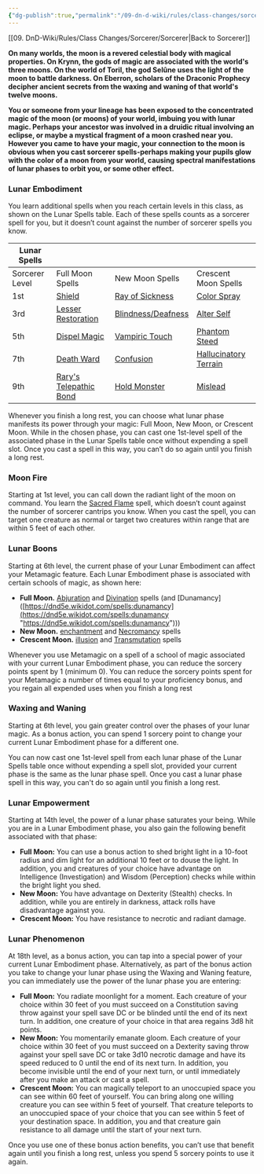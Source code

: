 ```yaml
---
{"dg-publish":true,"permalink":"/09-dn-d-wiki/rules/class-changes/sorcerer/lunar-sorcery/","tags":["subclass","sorcerer"]}
---
```


[[09. DnD-Wiki/Rules/Class Changes/Sorcerer/Sorcerer\|Back to Sorcerer]]

**On many worlds, the moon is a revered celestial body with magical properties. On Krynn, the gods of magic are associated with the world's three moons. On the world of Toril, the god Selûne uses the light of the moon to battle darkness. On Eberron, scholars of the Draconic Prophecy decipher ancient secrets from the waxing and waning of that world's twelve moons.**

**You or someone from your lineage has been exposed to the concentrated magic of the moon (or moons) of your world, imbuing you with lunar magic. Perhaps your ancestor was involved in a druidic ritual involving an eclipse, or maybe a mystical fragment of a moon crashed near you. However you came to have your magic, your connection to the moon is obvious when you cast sorcerer spells-perhaps making your pupils glow with the color of a moon from your world, causing spectral manifestations of lunar phases to orbit you, or some other effect.**


### Lunar Embodiment
You learn additional spells when you reach certain levels in this class, as shown on the Lunar Spells table. Each of these spells counts as a sorcerer spell for you, but it doesn’t count against the number of sorcerer spells you know.

|Lunar Spells|   |   |   |
|---|---|---|---|
|Sorcerer Level|Full Moon Spells|New Moon Spells|Crescent Moon Spells|
|1st|[Shield](http://dnd5e.wikidot.com/spell:shield)|[Ray of Sickness](http://dnd5e.wikidot.com/spell:ray-of-sickness)|[Color Spray](http://dnd5e.wikidot.com/spell:color-spray)|
|3rd|[Lesser Restoration](http://dnd5e.wikidot.com/spell:lesser-restoration)|[Blindness/Deafness](http://dnd5e.wikidot.com/spell:blindness-deafness)|[Alter Self](http://dnd5e.wikidot.com/spell:alter-self)|
|5th|[Dispel Magic](http://dnd5e.wikidot.com/spell:dispel-magic)|[Vampiric Touch](http://dnd5e.wikidot.com/spell:vampiric-touch)|[Phantom Steed](http://dnd5e.wikidot.com/spell:phantom-steed)|
|7th|[Death Ward](http://dnd5e.wikidot.com/spell:death-ward)|[Confusion](http://dnd5e.wikidot.com/spell:confusion)|[Hallucinatory Terrain](http://dnd5e.wikidot.com/spell:hallucinatory-terrain)|
|9th|[Rary's Telepathic Bond](http://dnd5e.wikidot.com/spell:rarys-telepathic-bond)|[Hold Monster](http://dnd5e.wikidot.com/spell:hold-monster)|[Mislead](http://dnd5e.wikidot.com/spell:mislead)|

Whenever you finish a long rest, you can choose what lunar phase manifests its power through your magic: Full Moon, New Moon, or Crescent Moon. While in the chosen phase, you can cast one 1st-level spell of the associated phase in the Lunar Spells table once without expending a spell slot. Once you cast a spell in this way, you can’t do so again until you finish a long rest.

### Moon Fire
Starting at 1st level, you can call down the radiant light of the moon on command. You learn the [Sacred Flame](http://dnd5e.wikidot.com/spell:sacred-flame) spell, which doesn’t count against the number of sorcerer cantrips you know. When you cast the spell, you can target one creature as normal or target two creatures within range that are within 5 feet of each other.

### Lunar Boons
Starting at 6th level, the current phase of your Lunar Embodiment can affect your Metamagic feature. Each Lunar Embodiment phase is associated with certain schools of magic, as shown here:

- **Full Moon.** [Abjuration](http://dnd5e.wikidot.com/spells:abjuration) and [Divination](http://dnd5e.wikidot.com/spells:divination) spells (and [Dunamancy]([https://dnd5e.wikidot.com/spells:dunamancy](https://dnd5e.wikidot.com/spells:dunamancy "https://dnd5e.wikidot.com/spells:dunamancy")))
- **New Moon.** [enchantment](http://dnd5e.wikidot.com/spells:enchantment) and [Necromancy](http://dnd5e.wikidot.com/spells:necromancy) spells
- **Crescent Moon.** [illusion](http://dnd5e.wikidot.com/spells:illusion) and [Transmutation](http://dnd5e.wikidot.com/spells:transmutation) spells

Whenever you use Metamagic on a spell of a school of magic associated with your current Lunar Embodiment phase, you can reduce the sorcery points spent by 1 (minimum 0). You can reduce the sorcery points spent for your Metamagic a number of times equal to your proficiency bonus, and you regain all expended uses when you finish a long rest

### Waxing and Waning
Starting at 6th level, you gain greater control over the phases of your lunar magic. As a bonus action, you can spend 1 sorcery point to change your current Lunar Embodiment phase for a different one.

You can now cast one 1st-level spell from each lunar phase of the Lunar Spells table once without expending a spell slot, provided your current phase is the same as the lunar phase spell. Once you cast a lunar phase spell in this way, you can't do so again until you finish a long rest.

### Lunar Empowerment
Starting at 14th level, the power of a lunar phase saturates your being. While you are in a Lunar Embodiment phase, you also gain the following benefit associated with that phase:

- **Full Moon:** You can use a bonus action to shed bright light in a 10-foot radius and dim light for an additional 10 feet or to douse the light. In addition, you and creatures of your choice have advantage on Intelligence (Investigation) and Wisdom (Perception) checks while within the bright light you shed.
- **New Moon:** You have advantage on Dexterity (Stealth) checks. In addition, while you are entirely in darkness, attack rolls have disadvantage against you.
- **Crescent Moon:** You have resistance to necrotic and radiant damage.

### Lunar Phenomenon

At 18th level, as a bonus action, you can tap into a special power of your current Lunar Embodiment phase. Alternatively, as part of the bonus action you take to change your lunar phase using the Waxing and Waning feature, you can immediately use the power of the lunar phase you are entering:

- **Full Moon:** You radiate moonlight for a moment. Each creature of your choice within 30 feet of you must succeed on a Constitution saving throw against your spell save DC or be blinded until the end of its next turn. In addition, one creature of your choice in that area regains 3d8 hit points.
- **New Moon:** You momentarily emanate gloom. Each creature of your choice within 30 feet of you must succeed on a Dexterity saving throw against your spell save DC or take 3d10 necrotic damage and have its speed reduced to 0 until the end of its next turn. In addition, you become invisible until the end of your next turn, or until immediately after you make an attack or cast a spell.
- **Crescent Moon:** You can magically teleport to an unoccupied space you can see within 60 feet of yourself. You can bring along one willing creature you can see within 5 feet of yourself. That creature teleports to an unoccupied space of your choice that you can see within 5 feet of your destination space. In addition, you and that creature gain resistance to all damage until the start of your next turn.

Once you use one of these bonus action benefits, you can’t use that benefit again until you finish a long rest, unless you spend 5 sorcery points to use it again.